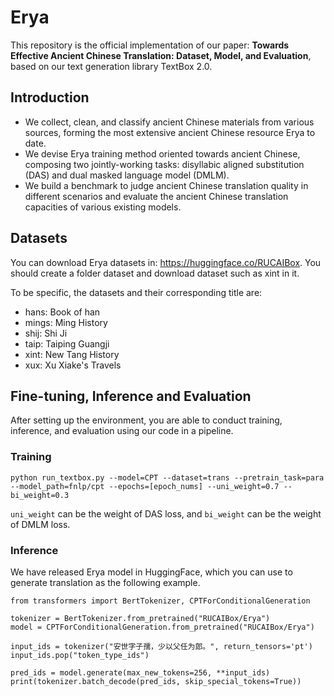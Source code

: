 # Erya
This repository is the official implementation of our paper: **Towards Effective Ancient Chinese Translation: Dataset, Model, and Evaluation**, based on our text generation library TextBox 2.0.

## Introduction
- We collect, clean, and classify ancient Chinese materials from various sources, forming the most extensive ancient Chinese resource Erya to date.
- We devise Erya training method oriented towards ancient Chinese, composing two jointly-working tasks: disyllabic aligned substitution (DAS) and dual masked language model (DMLM).
- We build a benchmark to judge ancient Chinese translation quality in different scenarios and evaluate the ancient Chinese translation capacities of various existing models.


## Datasets

You can download Erya datasets in: https://huggingface.co/RUCAIBox. You should create a folder dataset and download dataset such as xint in it.

To be specific, the datasets and their corresponding title are:

- hans: Book of han
- mings: Ming History
- shij: Shi Ji
- taip: Taiping Guangji
- xint: New Tang History
- xux: Xu Xiake's Travels


## Fine-tuning, Inference and Evaluation
After setting up the environment, you are able to conduct training, inference, and evaluation using our code in a pipeline.

### Training
```
python run_textbox.py --model=CPT --dataset=trans --pretrain_task=para --model_path=fnlp/cpt --epochs=[epoch_nums] --uni_weight=0.7 --bi_weight=0.3
```
`uni_weight` can be the weight of DAS loss, and `bi_weight` can be the weight of DMLM loss.


### Inference
We have released Erya model in HuggingFace, which you can use to generate translation as the following example.

```
from transformers import BertTokenizer, CPTForConditionalGeneration

tokenizer = BertTokenizer.from_pretrained("RUCAIBox/Erya")
model = CPTForConditionalGeneration.from_pretrained("RUCAIBox/Erya")

input_ids = tokenizer("安世字子孺，少以父任为郎。", return_tensors='pt')
input_ids.pop("token_type_ids")

pred_ids = model.generate(max_new_tokens=256, **input_ids)
print(tokenizer.batch_decode(pred_ids, skip_special_tokens=True))
```
